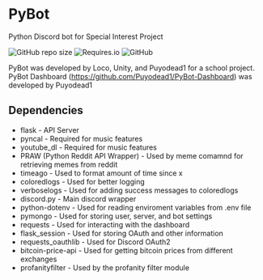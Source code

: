 # PyBot
Python Discord bot for Special Interest Project

![GitHub repo size](https://img.shields.io/github/repo-size/Puyodead1/Pybot?style=plastic)
![Requires.io](https://img.shields.io/requires/github/Puyodead1/PyBot?style=plastic)
![GitHub](https://img.shields.io/github/license/Puyodead1/PyBot?style=plastic)

PyBot was developed by Loco, Unity, and Puyodead1 for a school project.<br>
PyBot Dashboard (https://github.com/Puyodead1/PyBot-Dashboard) was developed by Puyodead1


## Dependencies
- flask - API Server
- pyncal - Required for music features
- youtube_dl - Required for music features
- PRAW (Python Reddit API Wrapper) - Used by meme comamnd for retrieving memes from reddit
- timeago - Used to format amount of time since x
- coloredlogs - Used for better logging
- verboselogs - Used for adding success messages to coloredlogs
- discord.py - Main discord wrapper
- python-dotenv - Used for reading enviroment variables from .env file
- pymongo - Used for storing user, server, and bot settings
- requests - Used for interacting with the dashboard
- flask_session - Used for storing OAuth and other information
- requests_oauthlib - Used for Discord OAuth2
- bitcoin-price-api - Used for getting bitcoin prices from different exchanges
- profanityfilter - Used by the profanity filter module
